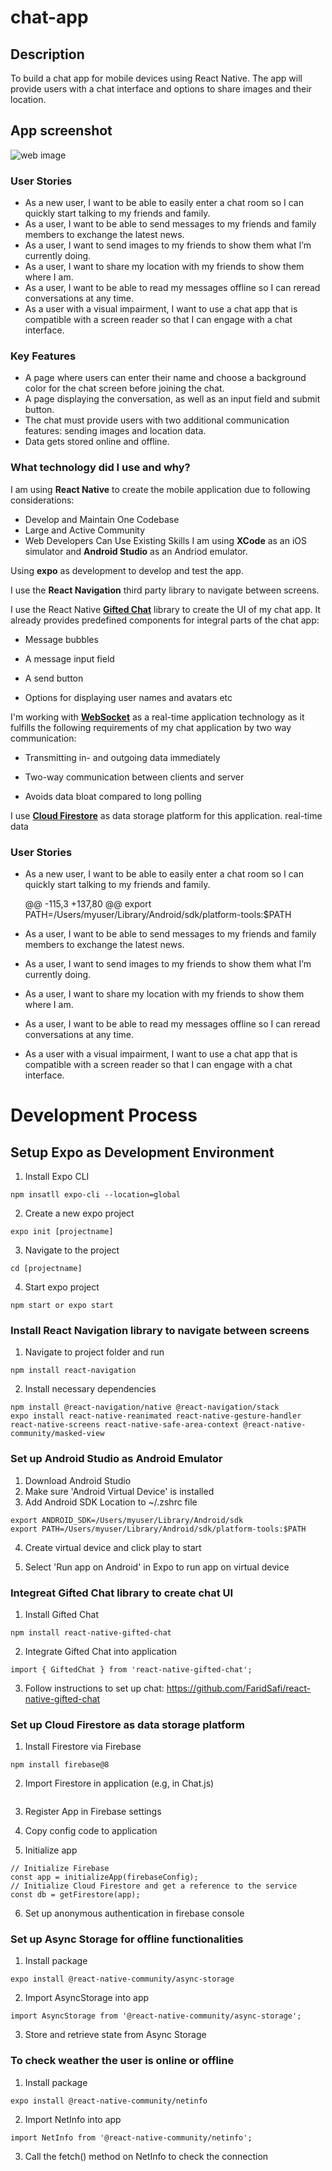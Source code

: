 # chat-app

## Description

To build a chat app for mobile devices using React Native. The app will provide users with a chat interface and options to share images and their location.

## App screenshot

![web image](assets/img/chat-app.jpeg)

### User Stories

- As a new user, I want to be able to easily enter a chat room so I can quickly start talking to my friends and family.
- As a user, I want to be able to send messages to my friends and family members to exchange the latest news.
- As a user, I want to send images to my friends to show them what I’m currently doing.
- As a user, I want to share my location with my friends to show them where I am.
- As a user, I want to be able to read my messages offline so I can reread conversations at any time.
- As a user with a visual impairment, I want to use a chat app that is compatible with a screen reader so that I can engage with a chat interface.

### Key Features

- A page where users can enter their name and choose a background color for the chat screen before joining the chat.
- A page displaying the conversation, as well as an input field and submit button.
- The chat must provide users with two additional communication features: sending images and location data.
- Data gets stored online and offline.

### What technology did I use and why?

I am using **React Native** to create the mobile application due to following considerations:

- Develop and Maintain One Codebase
- Large and Active Community
- Web Developers Can Use Existing Skills
  I am using **XCode** as an iOS simulator and **Android Studio** as an Andriod emulator.

Using **expo** as development to develop and test the app.

I use the **React Navigation** third party library to navigate between screens.

I use the React Native [**Gifted Chat**](https://github.com/FaridSafi/react-native-gifted-chat) library to create the UI of my chat app. It already provides predefined components for integral parts of the chat app:

- Message bubbles

- A message input field

- A send button

- Options for displaying user names and avatars etc

I'm working with [**WebSocket**](https://developer.mozilla.org/en-US/docs/Web/API/WebSockets_API#guides) as a real-time application technology as it fulfills the following requirements of my chat application by two way communication:

- Transmitting in- and outgoing data immediately

- Two-way communication between clients and server

- Avoids data bloat compared to long polling

I use [**Cloud Firestore**](https://firebase.google.com/) as data storage platform for this application. real-time data

### User Stories

- As a new user, I want to be able to easily enter a chat room so I can quickly start talking to my friends and family.

  @@ -115,3 +137,80 @@ export PATH=/Users/myuser/Library/Android/sdk/platform-tools:$PATH

- As a user, I want to be able to send messages to my friends and family members to exchange the latest news.
- As a user, I want to send images to my friends to show them what I’m currently doing.
- As a user, I want to share my location with my friends to show them where I am.
- As a user, I want to be able to read my messages offline so I can reread conversations at any time.
- As a user with a visual impairment, I want to use a chat app that is compatible with a screen reader so that I can engage with a chat interface.

# Development Process

## Setup Expo as Development Environment

1. Install Expo CLI

```
npm insatll expo-cli --location=global
```

2. Create a new expo project

```
expo init [projectname]
```

3. Navigate to the project

```
cd [projectname]
```

4. Start expo project

```
npm start or expo start
```

### Install React Navigation library to navigate between screens

1. Navigate to project folder and run

```
npm install react-navigation
```

2. Install necessary dependencies

```
npm install @react-navigation/native @react-navigation/stack
expo install react-native-reanimated react-native-gesture-handler react-native-screens react-native-safe-area-context @react-native-community/masked-view
```

### Set up Android Studio as Android Emulator

1. Download Android Studio
2. Make sure 'Android Virtual Device' is installed
3. Add Android SDK Location to ~/.zshrc file

```
export ANDROID_SDK=/Users/myuser/Library/Android/sdk
export PATH=/Users/myuser/Library/Android/sdk/platform-tools:$PATH
```

4. Create virtual device and click play to start

5. Select 'Run app on Android' in Expo to run app on virtual device

### Integreat Gifted Chat library to create chat UI

1. Install Gifted Chat

```
npm install react-native-gifted-chat
```

2. Integrate Gifted Chat into application

```
import { GiftedChat } from 'react-native-gifted-chat';
```

3. Follow instructions to set up chat: https://github.com/FaridSafi/react-native-gifted-chat

### Set up Cloud Firestore as data storage platform

1. Install Firestore via Firebase

```
npm install firebase@8
```

2. Import Firestore in application (e.g, in Chat.js)

```bash

```

3. Register App in Firebase settings

4. Copy config code to application

5. Initialize app

```
// Initialize Firebase
const app = initializeApp(firebaseConfig);
// Initialize Cloud Firestore and get a reference to the service
const db = getFirestore(app);
```

6. Set up anonymous authentication in firebase console

### Set up Async Storage for offline functionalities

1. Install package

```
expo install @react-native-community/async-storage
```

2. Import AsyncStorage into app

```
import AsyncStorage from '@react-native-community/async-storage';
```

3. Store and retrieve state from Async Storage

### To check weather the user is online or offline

1. Install package

```
expo install @react-native-community/netinfo
```

2. Import NetInfo into app

```
import NetInfo from '@react-native-community/netinfo';
```

3. Call the fetch() method on NetInfo to check the connection
